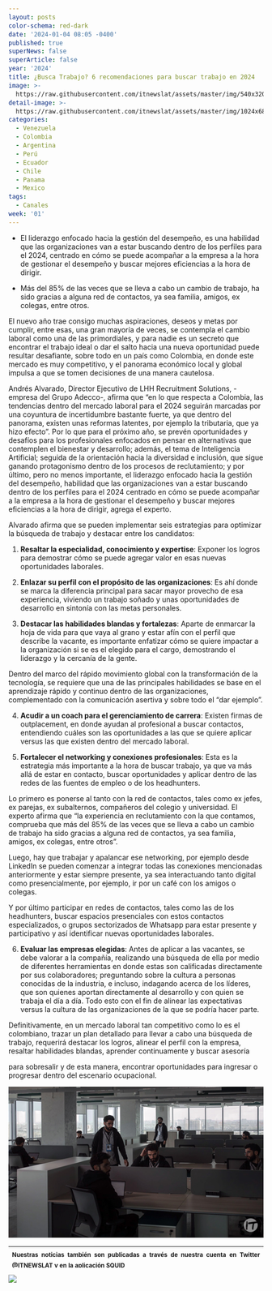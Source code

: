 ```yaml
---
layout: posts
color-schema: red-dark
date: '2024-01-04 08:05 -0400'
published: true
superNews: false
superArticle: false
year: '2024'
title: ¿Busca Trabajo? 6 recomendaciones para buscar trabajo en 2024
image: >-
  https://raw.githubusercontent.com/itnewslat/assets/master/img/540x320/Empleados-en-oficina-p.jpg
detail-image: >-
  https://raw.githubusercontent.com/itnewslat/assets/master/img/1024x680/Empleados-en-oficina-g.jpg
categories:
  - Venezuela
  - Colombia
  - Argentina
  - Perú
  - Ecuador
  - Chile
  - Panama
  - Mexico
tags:
  - Canales
week: '01'
---
```

- El liderazgo enfocado hacia la gestión del desempeño, es una habilidad que las organizaciones van a estar buscando dentro de los perfiles para el 2024, centrado en cómo se puede acompañar a la empresa a la hora de gestionar el desempeño y buscar mejores eficiencias a la hora de dirigir.

- Más del 85% de las veces que se lleva a cabo un cambio de trabajo, ha sido gracias a alguna red de contactos, ya sea familia, amigos, ex colegas, entre otros.

El nuevo año trae consigo muchas aspiraciones, deseos y metas por cumplir, entre esas, una gran mayoría de veces, se contempla el cambio laboral como una de las primordiales, y para nadie es un secreto que encontrar el trabajo ideal o dar el salto hacia una nueva oportunidad puede resultar desafiante, sobre todo en un país como Colombia, en donde este mercado es muy competitivo, y el panorama económico local y global impulsa a que se tomen decisiones de una manera cautelosa.

Andrés Alvarado, Director Ejecutivo de LHH Recruitment Solutions, -empresa del Grupo Adecco-, afirma que “en lo que respecta a Colombia, las tendencias dentro del mercado laboral para el 2024 seguirán marcadas por una coyuntura de incertidumbre bastante fuerte, ya que dentro del panorama, existen unas reformas latentes, por ejemplo la tributaria, que ya hizo efecto”. Por lo que para el próximo año, se prevén oportunidades y desafíos para los profesionales enfocados en pensar en alternativas que contemplen el bienestar y desarrollo; además, el tema de Inteligencia Artificial; seguida de la orientación hacia la diversidad e inclusión, que sigue ganando protagonismo dentro de los procesos de reclutamiento; y por último, pero no menos importante, el liderazgo enfocado hacia la gestión del desempeño, habilidad que las organizaciones van a estar buscando dentro de los perfiles para el 2024 centrado en cómo se puede acompañar a la empresa a la hora de gestionar el desempeño y buscar mejores eficiencias a la hora de dirigir, agrega el experto.

Alvarado afirma que se pueden implementar seis estrategias para optimizar la búsqueda de trabajo y destacar entre los candidatos:

1. **Resaltar la especialidad, conocimiento y expertise**: Exponer los logros para demostrar cómo se puede agregar valor en esas nuevas oportunidades laborales.

2. **Enlazar su perfil con el propósito de las organizaciones**: Es ahí donde se marca la diferencia principal para sacar mayor provecho de esa experiencia, viviendo un trabajo soñado y unas oportunidades de desarrollo en sintonía con las metas personales.

3. **Destacar las habilidades blandas y fortalezas**: Aparte de enmarcar la hoja de vida para que vaya al grano y estar afín con el perfil que describe la vacante, es importante enfatizar cómo se quiere impactar a la organización si se es el elegido para el cargo, demostrando el liderazgo y la cercanía de la gente.

Dentro del marco del rápido movimiento global con la transformación de la tecnología, se requiere que una de las principales habilidades se base en el aprendizaje rápido y continuo dentro de las organizaciones, complementado con la comunicación asertiva y sobre todo el “dar ejemplo”.

4. **Acudir a un coach para el gerenciamiento de carrera**: Existen firmas de outplacement, en donde ayudan al profesional a buscar contactos, entendiendo cuáles son las oportunidades a las que se quiere aplicar versus las que existen dentro del mercado laboral.

5. **Fortalecer el networking y conexiones profesionales**: Esta es la estrategia más importante a la hora de buscar trabajo, ya que va más allá de estar en contacto, buscar oportunidades y aplicar dentro de las redes de las fuentes de empleo o de los headhunters.

Lo primero es ponerse al tanto con la red de contactos, tales como ex jefes, ex parejas, ex subalternos, compañeros del colegio y universidad. El experto afirma que “la experiencia en reclutamiento con la que contamos, comprueba que más del 85% de las veces que se lleva a cabo un cambio de trabajo ha sido gracias a alguna red de contactos, ya sea familia, amigos, ex colegas, entre otros”.

Luego, hay que trabajar y apalancar ese networking, por ejemplo desde LinkedIn se pueden comenzar a integrar todas las conexiones mencionadas anteriormente y estar siempre presente, ya sea interactuando tanto digital como presencialmente, por ejemplo, ir por un café con los amigos o colegas.

Y por último participar en redes de contactos, tales como las de los headhunters, buscar espacios presenciales con estos contactos especializados, o grupos sectorizados de Whatsapp para estar presente y participativo y así identificar nuevas oportunidades laborales.

6. **Evaluar las empresas elegidas**: Antes de aplicar a las vacantes, se debe valorar a la compañía, realizando una búsqueda de ella por medio de diferentes herramientas en donde estas son calificadas directamente por sus colaboradores; preguntando sobre la cultura a personas conocidas de la industria, e incluso, indagando acerca de los líderes, que son quienes aportan directamente al desarrollo y con quien se trabaja el día a día. Todo esto con el fin de alinear las expectativas versus la cultura de las organizaciones de la que se podría hacer parte.

Definitivamente, en un mercado laboral tan competitivo como lo es el colombiano, trazar un plan detallado para llevar a cabo una búsqueda de trabajo, requerirá destacar los logros, alinear el perfil con la empresa, resaltar habilidades blandas, aprender continuamente y buscar asesoría

para sobresalir y de esta manera, encontrar oportunidades para ingresar o progresar dentro del escenario ocupacional.

![](https://raw.githubusercontent.com/itnewslat/assets/master/img/540x320/Empleados-en-oficina-p.jpg)

<table style="height: 42px;" width="569">
<tbody>
<tr>
<td style="text-align: justify;"><sub><strong>Nuestras noticias también son publicadas a través de nuestra cuenta en Twitter <a href="https://twitter.com/itnewslat?lang=es">@ITNEWSLAT</a> y en la aplicación <a href="https://squidapp.co/en/">SQUID</a></strong></sub></td>
</tr>
</tbody>
</table>

<img src="https://tracker.metricool.com/c3po.jpg?hash=56f88a41e39ab42c063cc51676587a04"/>